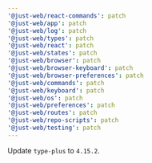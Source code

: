 ```yaml
---
'@just-web/react-commands': patch
'@just-web/app': patch
'@just-web/log': patch
'@just-web/types': patch
'@just-web/react': patch
'@just-web/states': patch
'@just-web/browser': patch
'@just-web/browser-keyboard': patch
'@just-web/browser-preferences': patch
'@just-web/commands': patch
'@just-web/keyboard': patch
'@just-web/os': patch
'@just-web/preferences': patch
'@just-web/routes': patch
'@just-web/repo-scripts': patch
'@just-web/testing': patch
---
```


Update `type-plus` to `4.15.2`.
